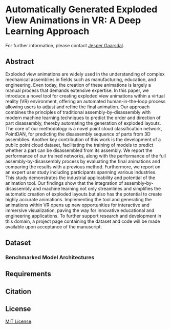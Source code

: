 # Automatically Generated Exploded View Animations in VR: A Deep Learning Approach

<!---Official PyTorch implementation of "AssemblyNet: A Point Cloud Dataset and Benchmark for Predicting Part Directions in an Exploded Layout," accepted at WACV 2024.

AssemblyNet is a novel point cloud dataset for the prediction of part directions used in the automatic generation of exploded view animations. We benchmarked the dataset on four well-known point cloud based methods as well as two novel methods using a two-path approach with two different backbones.-->

For further information, please contact [Jesper Gaarsdal](mailto:gaarsdal.jesper@gmail.com).

<!---<img src='./figures/task-overview.png' width=800>-->

## Abstract
Exploded view animations are widely used in the understanding of complex mechanical assemblies in fields such as manufacturing, education, and engineering. Even today, the creation of these animations is largely a manual process that demands extensive expertise. In this paper, we introduce a novel tool for creating exploded view animations within a virtual reality (VR) environment, offering an automated human-in-the-loop process allowing users to adjust and refine the final animation. Our approach combines the principles of traditional assembly-by-disassembly with modern machine learning techniques to predict the order and direction of part disassembly, thereby automating the generation of exploded layouts. The core of our methodology is a novel point cloud classification network, PointDAN, for predicting the disassembly sequence of parts from 3D assemblies. Another key contribution of this work is the development of a public point cloud dataset, facilitating the training of models to predict whether a part can be disassembled from its assembly. We report the performance of our trained networks, along with the performance of the full assembly-by-disassembly process by evaluating the final animations and comparing the results with a previous method. Furthermore, we report on an expert user study including participants spanning various industries. This study demonstrates the industrial applicability and potential of the animation tool. Our findings show that the integration of assembly-by-disassembly and machine learning not only streamlines and simplifies the automatic creation of exploded layouts but also has the potential to create highly accurate animations. Implementing the tool and generating the animations within VR opens up new opportunities for interactive and immersive visualization, paving the way for innovative educational and engineering applications. To further support research and development in this domain, a project page containing the dataset and code will be made available upon acceptance of the manuscript.

## Dataset

<!---The AssemblyNet dataset contains both 512-point and 1024-point point clouds of mixed industrial assemblies and LEGO models.
It includes annotations for both classification and regression of 5420 samples. Each sample consists of two point clouds in separate files, one of the specific part and one of its subassembly.
The classification uses 26 categories representing 26 world space directions, while regression uses the world space direction as X, Y, and Z values.

The dataset is published on Zenodo: [https://doi.org/10.5281/zenodo.10069220](https://doi.org/10.5281/zenodo.10069220)-->

### Benchmarked Model Architectures

<!---The four state-of-the-art models used in our benchmarks are:

* [DGCNN](https://liuziwei7.github.io/projects/DGCNN)
* [PointNet](https://stanford.edu/~rqi/pointnet/)
* [PointNet++](https://stanford.edu/~rqi/pointnet2/)
* [SimpleView](https://github.com/princeton-vl/SimpleView)

We also designed and tested a novel two-path approach, using either DGCNN or PointNet++ as the backbone:

* [2P-DGCNN](./models/2p-dgcnn.py)
* [2P-PointNet2](./models/2p-pointnet2.py)-->

## Requirements

<!---Requirements can be found in the [requirements.txt file](./requirements.txt).-->

## Citation
<!---If you find this dataset and our work useful for your research, please consider citing the paper:

	@InProceedings{Gaarsdal2024AssemblyNet,
	  title={AssemblyNet: A Point Cloud Dataset and Benchmark for Predicting Part Directions in an Exploded Layout},
	  author={Gaarsdal, Jesper and Haurum, Joakim Bruslund and Wolff, Sune and Madsen, Claus Brøndgaard},
	  booktitle={Proceedings of the IEEE/CVF Winter Conference on Applications of Computer Vision (WACV)},
	  month={January},
      year={2024}
	}-->

## License
[MIT License](./LICENSE).